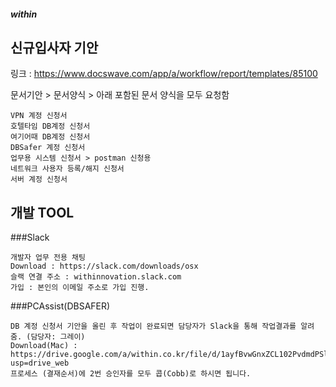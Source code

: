 ##### within


## 신규입사자 기안

링크 : https://www.docswave.com/app/a/workflow/report/templates/85100

문서기안 > 문서양식 > 아래 포함된 문서 양식을 모두 요청함
```
VPN 계정 신청서
호텔타임 DB계정 신청서
여기어때 DB계정 신청서
DBSafer 계정 신청서
업무용 시스템 신청서 > postman 신청용
네트워크 사용자 등록/해지 신청서
서버 계정 신청서
```

## 개발 TOOL

###Slack
```
개발자 업무 전용 채팅
Download : https://slack.com/downloads/osx
슬랙 연결 주소 : withinnovation.slack.com
가입 : 본인의 이메일 주소로 가입 진행.
```

###PCAssist(DBSAFER)
```
DB 계정 신청서 기안을 올린 후 작업이 완료되면 담당자가 Slack을 통해 작업결과를 알려줌. (담당자: 그레이)
Download(Mac) : https://drive.google.com/a/within.co.kr/file/d/1ayfBvwGnxZCL102PvdmdPSlsRVR0F4FV/view?usp=drive_web
프로세스 (결재순서)에 2번 승인자를 모두 콥(Cobb)로 하시면 됩니다.
```
